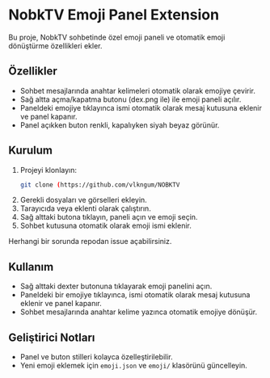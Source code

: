 # NobkTV Emoji Panel Extension

Bu proje, NobkTV sohbetinde özel emoji paneli ve otomatik emoji dönüştürme özellikleri ekler.

## Özellikler
- Sohbet mesajlarında anahtar kelimeleri otomatik olarak emojiye çevirir.
- Sağ altta açma/kapatma butonu (dex.png ile) ile emoji paneli açılır.
- Paneldeki emojiye tıklayınca ismi otomatik olarak mesaj kutusuna eklenir ve panel kapanır.
- Panel açıkken buton renkli, kapalıyken siyah beyaz görünür.

## Kurulum
1. Projeyi klonlayın:
   ```sh
   git clone (https://github.com/vlkngum/NOBKTV
   ```
2. Gerekli dosyaları ve görselleri ekleyin.
3. Tarayıcıda veya eklenti olarak çalıştırın.
4. Sağ alttaki butona tıklayın, paneli açın ve emoji seçin.
5. Sohbet kutusuna otomatik olarak emoji ismi eklenir.

Herhangi bir sorunda repodan issue açabilirsiniz.

## Kullanım
- Sağ alttaki dexter butonuna tıklayarak emoji panelini açın.
- Paneldeki bir emojiye tıklayınca, ismi otomatik olarak mesaj kutusuna eklenir ve panel kapanır.
- Sohbet mesajlarında anahtar kelime yazınca otomatik emojiye dönüşür.

## Geliştirici Notları
- Panel ve buton stilleri kolayca özelleştirilebilir.
- Yeni emoji eklemek için `emoji.json` ve `emoji/` klasörünü güncelleyin.
